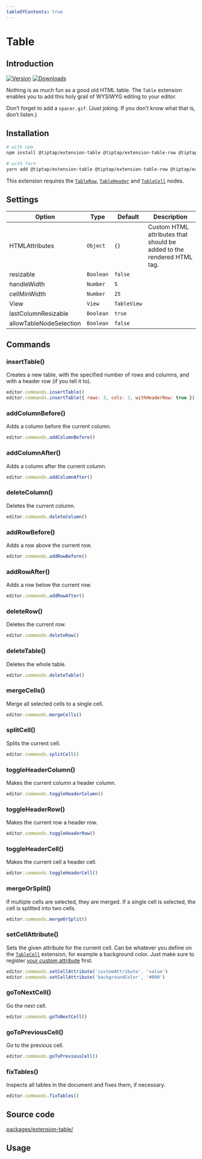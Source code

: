 ```yaml
---
tableOfContents: true
---
```


# Table

## Introduction
[![Version](https://img.shields.io/npm/v/@tiptap/extension-table.svg?label=version)](https://www.npmjs.com/package/@tiptap/extension-table)
[![Downloads](https://img.shields.io/npm/dm/@tiptap/extension-table.svg)](https://npmcharts.com/compare/@tiptap/extension-table?minimal=true)

Nothing is as much fun as a good old HTML table. The `Table` extension enables you to add this holy grail of WYSIWYG editing to your editor.

Don’t forget to add a `spacer.gif`. (Just joking. If you don’t know what that is, don’t listen.)

## Installation
```bash
# with npm
npm install @tiptap/extension-table @tiptap/extension-table-row @tiptap/extension-table-header @tiptap/extension-table-cell

# with Yarn
yarn add @tiptap/extension-table @tiptap/extension-table-row @tiptap/extension-table-header @tiptap/extension-table-cell
```

This extension requires the [`TableRow`](/api/nodes/table-row), [`TableHeader`](/api/nodes/table-header) and [`TableCell`](/api/nodes/table-cell) nodes.

## Settings
| Option                  | Type      | Default     | Description                                                           |
| ----------------------- | --------- | ----------- | --------------------------------------------------------------------- |
| HTMLAttributes          | `Object`  | `{}`        | Custom HTML attributes that should be added to the rendered HTML tag. |
| resizable               | `Boolean` | `false`     |                                                                       |
| handleWidth             | `Number`  | `5`         |                                                                       |
| cellMinWidth            | `Number`  | `25`        |                                                                       |
| View                    | `View`    | `TableView` |                                                                       |
| lastColumnResizable     | `Boolean` | `true`      |                                                                       |
| allowTableNodeSelection | `Boolean` | `false`     |                                                                       |

## Commands

### insertTable()
Creates a new table, with the specified number of rows and columns, and with a header row (if you tell it to).

```js
editor.commands.insertTable()
editor.commands.insertTable({ rows: 3, cols: 3, withHeaderRow: true })
```

### addColumnBefore()
Adds a column before the current column.

```js
editor.commands.addColumnBefore()
```

### addColumnAfter()
Adds a column after the current column.

```js
editor.commands.addColumnAfter()
```

### deleteColumn()
Deletes the current column.

```js
editor.commands.deleteColumn()
```

### addRowBefore()
Adds a row above the current row.

```js
editor.commands.addRowBefore()
```

### addRowAfter()
Adds a row below the current row.

```js
editor.commands.addRowAfter()
```

### deleteRow()
Deletes the current row.

```js
editor.commands.deleteRow()
```

### deleteTable()
Deletes the whole table.

```js
editor.commands.deleteTable()
```

### mergeCells()
Merge all selected cells to a single cell.

```js
editor.commands.mergeCells()
```

### splitCell()
Splits the current cell.

```js
editor.commands.splitCell()
```

### toggleHeaderColumn()
Makes the current column a header column.

```js
editor.commands.toggleHeaderColumn()
```

### toggleHeaderRow()
Makes the current row a header row.

```js
editor.commands.toggleHeaderRow()
```

### toggleHeaderCell()
Makes the current cell a header cell.

```js
editor.commands.toggleHeaderCell()
```

### mergeOrSplit()
If multiple cells are selected, they are merged. If a single cell is selected, the cell is splitted into two cells.

```js
editor.commands.mergeOrSplit()
```

### setCellAttribute()
Sets the given attribute for the current cell. Can be whatever you define on the [`TableCell`](/api/nodes/table-cell) extension, for example a background color. Just make sure to register [your custom attribute](/guide/custom-extensions#attributes) first.

```js
editor.commands.setCellAttribute('customAttribute', 'value')
editor.commands.setCellAttribute('backgroundColor', '#000')
```

### goToNextCell()
Go the next cell.

```js
editor.commands.goToNextCell()
```

### goToPreviousCell()
Go to the previous cell.

```js
editor.commands.goToPreviousCell()
```

### fixTables()
Inspects all tables in the document and fixes them, if necessary.

```js
editor.commands.fixTables()
```

## Source code
[packages/extension-table/](https://github.com/ueberdosis/tiptap/blob/main/packages/extension-table/)

## Usage
<tiptap-demo name="Nodes/Table"></tiptap-demo>
